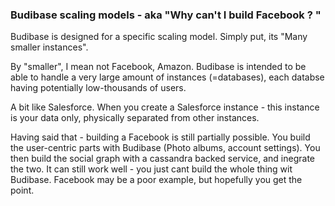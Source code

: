 ### Budibase scaling models - aka "Why can't I build Facebook ? "

Budibase is designed for a specific scaling model. Simply put, its "Many smaller instances". 

By "smaller", I mean not Facebook, Amazon. Budibase is intended to be able to handle a very large amount of instances (=databases), each databse having potentially low-thousands of users.

A bit like Salesforce. When you create a Salesforce instance - this instance is your data only, physically separated from other instances.

Having said that - building a Facebook is still partially possible. You build the user-centric parts with Budibase (Photo albums, account settings). You then build the social graph with a cassandra backed service, and inegrate the two. It can still work well - you just cant build the whole thing wit Budibase. Facebook may be a poor example, but hopefully you get the point. 